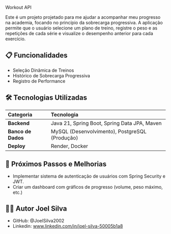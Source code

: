 Workout API

Este é um projeto projetado para me ajudar a acompanhar meu progresso na academia, focando no princípio da sobrecarga progressiva. A aplicação permite que o usuário selecione um plano de treino, registre o peso e as repetições
de cada série e visualize o desempenho anterior para cada exercício.

## 📋 Funcionalidades

- Seleção Dinâmica de Treinos
- Histórico de Sobrecarga Progressiva
- Registro de Performance

## 🛠️ Tecnologias Utilizadas
| Categoria | Tecnologia |
| :--- | :--- |
| **Backend** | Java 21, Spring Boot, Spring Data JPA, Maven |
| **Banco de Dados** | MySQL (Desenvolvimento), PostgreSQL (Produção) |
| **Deploy** | Render, Docker |

## 🔮 Próximos Passos e Melhorias
- Implementar sistema de autenticação de usuários com Spring Security e JWT.  
- Criar um dashboard com gráficos de progresso (volume, peso máximo, etc.)

## 👨‍💻 Autor Joel Silva
- GitHub: @JoelSilva2002
- Linkedin: www.linkedin.com/in/joel-silva-50005b1a8
